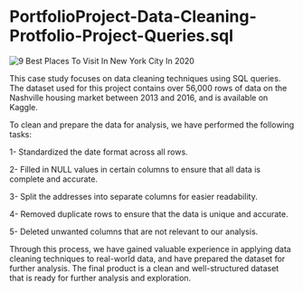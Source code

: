 # PortfolioProject-Data-Cleaning-Protfolio-Project-Queries.sql

![9 Best Places To Visit In New York City In 2020](https://user-images.githubusercontent.com/106580702/231855741-c39caa48-9383-480f-90f7-d8cfd048a8be.jpg)

This case study focuses on data cleaning techniques using SQL queries. The dataset used for this project 
contains over 56,000 rows of data on the Nashville housing market between 2013 and 2016, and is available on Kaggle.

To clean and prepare the data for analysis, we have performed the following tasks:

1- Standardized the date format across all rows.

2- Filled in NULL values in certain columns to ensure that all data is complete and accurate.

3- Split the addresses into separate columns for easier readability.

4- Removed duplicate rows to ensure that the data is unique and accurate.

5- Deleted unwanted columns that are not relevant to our analysis.

Through this process, we have gained valuable experience in applying data cleaning techniques to real-world data,
 and have prepared the dataset for further analysis. The final product is a clean and well-structured dataset that
 is ready for further analysis and exploration.
